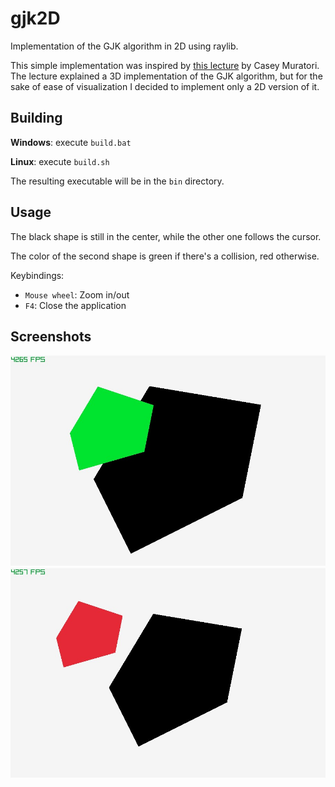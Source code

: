 # gjk2D
Implementation of the GJK algorithm in 2D using raylib.

This simple implementation was inspired by [this lecture](https://www.youtube.com/watch?v=Qupqu1xe7Io) by Casey Muratori.
The lecture explained a 3D implementation of the GJK algorithm, but for the sake of ease of visualization I decided to implement only a 2D version of it.

## Building
__Windows__: execute `build.bat`

__Linux__: execute `build.sh`

The resulting executable will be in the `bin` directory.

## Usage
The black shape is still in the center, while the other one follows the cursor.

The color of the second shape is green if there's a collision, red otherwise.

Keybindings:
- `Mouse wheel`: Zoom in/out
- `F4`: Close the application

## Screenshots
![collision](./images/collision.jpg)
![no_collision](./images/no_collision.jpg)
